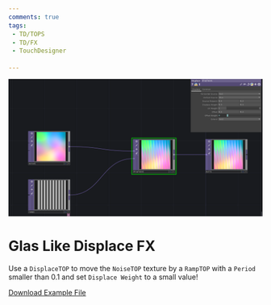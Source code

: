 ```yaml
---
comments: true
tags:
 - TD/TOPS
 - TD/FX
 - TouchDesigner

---
```


![Glas Like Displace FX](../../img/GlasLikeDisplaceFX.png)
# Glas Like Displace FX
Use a `DisplaceTOP` to move the `NoiseTOP` texture by a `RampTOP` with a `Period` smaller than 0.1 and set `Displace Weight` to a small value!

[Download Example File](../../files/GlasLikeDisplaceFX.tox)
